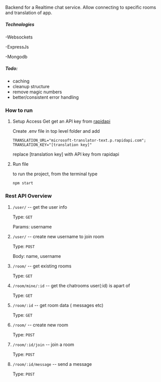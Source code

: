 Backend for a Realtime chat service. Allow connecting to specific rooms and translation of app.

##### Technologies

-Websockets

-ExpressJs

-Mongodb

##### Todo:
- caching
- cleanup structure
- remove magic numbers
- better/consistent error handling

### How to run

1. Setup Access
   Get get an API key from [rapidapi](https://rapidapi.com/microsoft-azure-org-microsoft-cognitive-services/api/microsoft-translator-text/)

   Create .env file in top level folder and add

   ```
   TRANSLATION_URL="microsoft-translator-text.p.rapidapi.com";
   TRANSLATION_KEY="[translation key]"
   ```


   replace [translation key] with API key from rapidapi
   
3. Run file
   
   to run the project, from the terminal type
   
   ```
   npm start
   ```

### Rest API Overview

1. ```/user/``` -- get the user info
   
   Type: ```GET```

   Params: username
   
2. ```/user/``` -- create new username to join room

   Type: ```POST```

   Body: name, username

3. ```/room/``` -- get existing rooms

   Type: ```GET```
   
4. ```/room/mine/:id``` -- get the chatrooms user(:id) is apart of
   
   Type: ```GET```
   
5. ```/room/:id``` -- get room data ( messages etc)
   
   Type: ```GET```
   
6. ```/room/``` -- create new room
   
   Type: ```POST```
   
7. ```/room/:id/join``` -- join a room
   
   Type: ```POST```
   
8. ```/room/:id/message``` -- send a message
   
   Type: ```POST```

